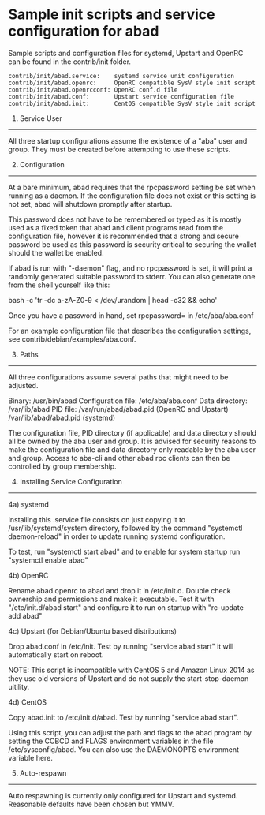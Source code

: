 Sample init scripts and service configuration for abad
==========================================================

Sample scripts and configuration files for systemd, Upstart and OpenRC
can be found in the contrib/init folder.

    contrib/init/abad.service:    systemd service unit configuration
    contrib/init/abad.openrc:     OpenRC compatible SysV style init script
    contrib/init/abad.openrcconf: OpenRC conf.d file
    contrib/init/abad.conf:       Upstart service configuration file
    contrib/init/abad.init:       CentOS compatible SysV style init script

1. Service User
---------------------------------

All three startup configurations assume the existence of a "aba" user
and group.  They must be created before attempting to use these scripts.

2. Configuration
---------------------------------

At a bare minimum, abad requires that the rpcpassword setting be set
when running as a daemon.  If the configuration file does not exist or this
setting is not set, abad will shutdown promptly after startup.

This password does not have to be remembered or typed as it is mostly used
as a fixed token that abad and client programs read from the configuration
file, however it is recommended that a strong and secure password be used
as this password is security critical to securing the wallet should the
wallet be enabled.

If abad is run with "-daemon" flag, and no rpcpassword is set, it will
print a randomly generated suitable password to stderr.  You can also
generate one from the shell yourself like this:

bash -c 'tr -dc a-zA-Z0-9 < /dev/urandom | head -c32 && echo'

Once you have a password in hand, set rpcpassword= in /etc/aba/aba.conf

For an example configuration file that describes the configuration settings,
see contrib/debian/examples/aba.conf.

3. Paths
---------------------------------

All three configurations assume several paths that might need to be adjusted.

Binary:              /usr/bin/abad
Configuration file:  /etc/aba/aba.conf
Data directory:      /var/lib/abad
PID file:            /var/run/abad/abad.pid (OpenRC and Upstart)
                     /var/lib/abad/abad.pid (systemd)

The configuration file, PID directory (if applicable) and data directory
should all be owned by the aba user and group.  It is advised for security
reasons to make the configuration file and data directory only readable by the
aba user and group.  Access to aba-cli and other abad rpc clients
can then be controlled by group membership.

4. Installing Service Configuration
-----------------------------------

4a) systemd

Installing this .service file consists on just copying it to
/usr/lib/systemd/system directory, followed by the command
"systemctl daemon-reload" in order to update running systemd configuration.

To test, run "systemctl start abad" and to enable for system startup run
"systemctl enable abad"

4b) OpenRC

Rename abad.openrc to abad and drop it in /etc/init.d.  Double
check ownership and permissions and make it executable.  Test it with
"/etc/init.d/abad start" and configure it to run on startup with
"rc-update add abad"

4c) Upstart (for Debian/Ubuntu based distributions)

Drop abad.conf in /etc/init.  Test by running "service abad start"
it will automatically start on reboot.

NOTE: This script is incompatible with CentOS 5 and Amazon Linux 2014 as they
use old versions of Upstart and do not supply the start-stop-daemon uitility.

4d) CentOS

Copy abad.init to /etc/init.d/abad. Test by running "service abad start".

Using this script, you can adjust the path and flags to the abad program by
setting the CCBCD and FLAGS environment variables in the file
/etc/sysconfig/abad. You can also use the DAEMONOPTS environment variable here.

5. Auto-respawn
-----------------------------------

Auto respawning is currently only configured for Upstart and systemd.
Reasonable defaults have been chosen but YMMV.
